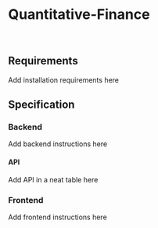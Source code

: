 # Quantitative-Finance
<br>

<h2>Requirements</h2>
<p>Add installation requirements here</p>

<h2>Specification</h2>

<h3>Backend</h3>
<p>Add backend instructions here</p>

<h4>API</h4>
<p>Add API in a neat table here</p>

<h3>Frontend</h3>
<p>Add frontend instructions here</p>
